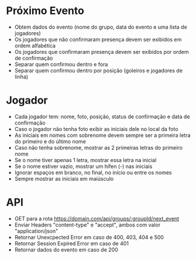 # Próximo Evento

-   Obtem dados do evento (nome do grupo, data do evento e uma lista de jogadores)
-   Os jogadores que não confirmaram presença devem ser exibidos em ordem alfabética
-   Os jogadores que confirmaram presença devem ser exibidos por ordem de confirmação
-   Separar quem confirmou dentro e fora
-   Separar quem confirmou dentro por posição (goleiros e jogadores de linha)

# Jogador

-   Cada jogador tem: nome, foto, posição, status de confirmação e data de confirmação
-   Caso o jogador não tenha foto exibir as iniciais dele no local da foto
-   As iniciais em nomes com sobrenome devem sempre ser a primeira letra do primeiro e do último nome
-   Caso não tenha sobrenome, mostrar as 2 primeiras letras do primeiro nome
-   Se o nome tiver apenas 1 letra, mostrar essa letra na inicial
-   Se o nome estiver vazio, mostrar um hífen (-) nas iniciais
-   Ignorar espaços em branco, no final, no início ou entre os nomes
-   Sempre mostrar as iniciais em maiúsculo

# API

-   GET para a rota https://domain.com/api/groups/:groupId/next_event
-   Enviar Headers "content-type" e "accept", ambos com valor "application/json"
-   Retornar Unexcpected Error em caso de 400, 403, 404 e 500
-   Retornar Session Expired Error em caso de 401
-   Retornar dados do evento em caso de 200
